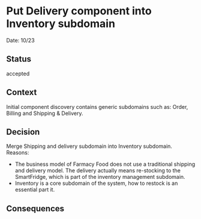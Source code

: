 # Put Delivery component into Inventory subdomain

Date: 10/23

## Status

accepted 

## Context

Initial component discovery contains generic subdomains such as: Order, Billing and Shipping & Delivery. 

## Decision

Merge Shipping and delivery subdomain into Inventory subdomain. Reasons:
+ The business model of Farmacy Food does not use a traditional shipping and delivery model. The delivery actually means re-stocking to the SmartFridge, which is part of the inventory management subdomain.
+ Inventory is a core subdomain of the system, how to restock is an essential part it.

## Consequences


